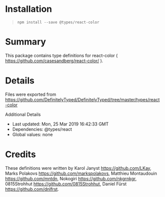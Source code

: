 # Installation
> `npm install --save @types/react-color`

# Summary
This package contains type definitions for react-color ( https://github.com/casesandberg/react-color/ ).

# Details
Files were exported from https://github.com/DefinitelyTyped/DefinitelyTyped/tree/master/types/react-color

Additional Details
 * Last updated: Mon, 25 Mar 2019 16:42:33 GMT
 * Dependencies: @types/react
 * Global values: none

# Credits
These definitions were written by  Karol Janyst <https://github.com/LKay>, Marks Polakovs <https://github.com/markspolakovs>, Matthieu Montaudouin <https://github.com/mntdn>, Nokogiri <https://github.com/nkgrnkgr>, 0815Strohhut <https://github.com/0815Strohhut>, Daniel Fürst <https://github.com/dnlfrst>.
